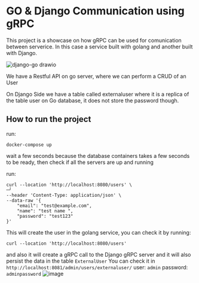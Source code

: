 # GO & Django Communication using gRPC

This project is a showcase on how gRPC can be used for comunication between serverice. In this case a service built with golang and another built with Django.

![django-go drawio](https://github.com/helissonomc/go-django-communication/assets/60279210/35e6139b-6515-45d0-ad05-4f92c8b8bd59)

We have a Restful API on go server, where we can perform a CRUD of an User

On Django Side we have a table called externaluser where it is a replica of the table user on Go database, it does not store the password though.

## How to run the project
run:
```
docker-compose up
```

wait a few seconds because the database containers takes a few seconds to be ready, then check if all the servers are up and running

run:
```
curl --location 'http://localhost:8080/users' \                                                                                                   ─╯
--header 'Content-Type: application/json' \
--data-raw '{
    "email": "test@example.com",
    "name": "test name ",
    "password": "test123"
}'
```
This will create the user in the golang service, you can check it by running:
```
curl --location 'http://localhost:8080/users'
```
and  also it will create a gRPC call to the Django gRPC server and it will also persist the data in the table `ExternalUser`
You can check it in `http://localhost:8081/admin/users/externaluser/` user: `admin` password: `adminpassword`
![image](https://github.com/helissonomc/go-django-communication/assets/60279210/082f86e5-ec12-4b67-9999-dbc5d2de01d9)
